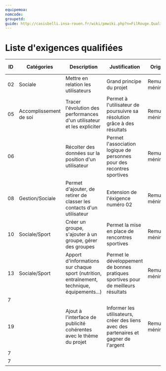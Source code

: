 ```yaml
---
equipemoa: 
nomcode: 
groupetd: 
guide: http://casisbelli.insa-rouen.fr/wiki/pmwiki.php?n=FilRouge.QualifierExigence
---
```

# Liste d'exigences qualifiées

| ID 	| Catégories 	| Description 	| Justification 	| Origine 	| Critères de satisfaction 	| Contentement MOA 	| Mécontentement MOA 	| Exigences Dépendantes 	| Exigences conflictuelles 	|
|----	|------------	|-------------	|---------------	|---------	|--------------------------	|------------------	|--------------------	|-----------------------	|--------------------------	|
|  02  	|      Sociale      	|      Mettre en relation les utilisateurs       	|       Grand principe du projet       	|       Remue-méninges   	|                   	|                  	|                    	|                       	|                          	|
|  05 	|      Accomplissement de soi      	|        Tracer l'évolution des performances d'un utilisateur et les expliciter    	|    Permet à l'utilisateur de poursuivre sa résolution grâce à des résultats           	|     Remue-méninges    	|                          	|                  	|                    	|                       	|                          	|
|  06 	|           	|        Récolter des données sur la position d'un utilisateur    	|   Permet l'association logique de personnes pour des recontres sportives     |      Remue-méninges   	|                          	|                  	|                    	|                       	|                          	|
|   08 	|     Gestion/Sociale       	|       Permet d'ajouter, de retirer de classer les contacts d'un utilisateur      	|             Extension de l'éxigence numéro 02 	|    Remue-méninges     	|                          	|                  	|                    	|                       	|                          	|
|   10 	|       Sociale/Sport     	|       Créer un groupe, s'ajouter à un groupe, gérer des groupes     	|    Permet la mise en place de rencontres sportives       	|     Remue-méninges    	|                          	|                  	|                    	|                       	|                          	|
|   13 	|      Sociale/Sport      	|       Apport d'informations sur chaque sport (nutrition, entraînement, technique, équipements...)      	|       Permet le développement de bonnes pratiques sportives pour de meilleurs résultats       	|      Remue-méninges   	|                          	|                  	|                    	|                       	|                          	|
|    7	|            	|             	|               	|         	|                          	|                  	|                    	|                       	|                          	|
|   19 	|            	|      Ajout à l'interface de publicité cohérentes avec le thème du projet       	|           Informer les utilisateurs, créer des liens avec des partenaires et gagner de l'argent    	|    Remue-méninges     	|                          	|                  	|                    	|                       	|                          	|
|    7	|            	|             	|               	|         	|                          	|                  	|                    	|                       	|                          	|
|    7	|            	|             	|               	|         	|                          	|                  	|                    	|                       	|                          	|
